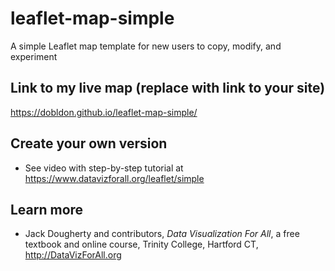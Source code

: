 # leaflet-map-simple
A simple Leaflet map template for new users to copy, modify, and experiment

## Link to my live map (replace with link to your site)

https://dobldon.github.io/leaflet-map-simple/

## Create your own version
- See video with step-by-step tutorial at https://www.datavizforall.org/leaflet/simple

## Learn more
- Jack Dougherty and contributors, *Data Visualization For All*, a free textbook and online course, Trinity College, Hartford CT, http://DataVizForAll.org
